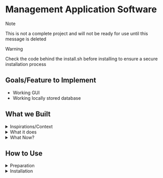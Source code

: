 # Management Application Software
> [!Note]
> This is not a complete project and will not be ready for use until this message is deleted

> [!Warning]
> Check the code behind the install.sh before installing to ensure a secure installation process

## Goals/Feature to Implement

- Working GUI
- Working locally stored database
<!---Add other goals/features here with a dash (-) before it to denote it as a bullet point. Please be realistic but not to easy as this is supposed to be a healthy challenge---> 

## What we Built
<details> 
<summary>Inspirations/Context</summary>

<!-- Add inspiration/context here -->

<p></p>
</details>

<details> 
  <summary>What it does</summary>

<!-- Contains a User Login page with unique usrID and pwds-->
<!-- detail event/appointment application forms with storage (name first/sir, pwd, generated userID, day, time/durration, location) --> 
<!-- option to sign up --> 
<!-- deposite/withdraw amount system --> 

<p></p>
</details>
<details> 
  <summary>What Now?</summary>

<!-- Add follow-up/next steps vision here -->

<p></p>
</details>

## How to Use
<details>
  <summary>Preparation</summary>
  Ensure system is using the most current version:
  
  - **Arch Based Distros**

    ```
    sudo pacman -Syu
    ```
	
  - **Debian Based Distros**
    
	```
    sudo apt update
    sudo apt upgrade
    ```

  - **Windows CMD**
    
	```
    winget upgrade --all
    ```
	
</details>
<details>
  <summary>Installation</summary>

  - **CDM line or Terminal**
	
```
	bash <(curl -fsSL "https://raw.githubusercontent.com/RichardSmith240/Event_Management_Application-IOOP2025/main/scripts/install.sh")
```
	
</details>
